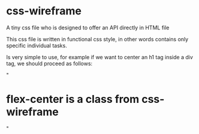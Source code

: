 # css-wireframe
A tiny css file who is designed to offer an API directly in HTML file

This css file is written in functional css style, in other words contains only specific individual tasks.

Is very simple to use, for example if we want to center an h1 tag inside a div tag, we should proceed as follows:

"<div class="flex-center">
  <h1>flex-center is a class from css-wireframe</h1>
</div>"


